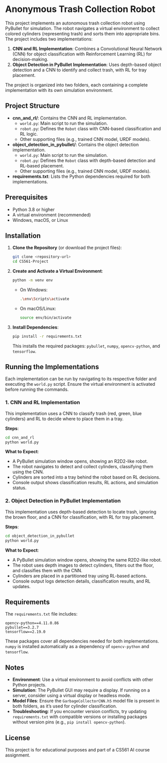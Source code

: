 # Anonymous Trash Collection Robot

This project implements an autonomous trash collection robot using PyBullet for simulation. The robot navigates a virtual environment to collect colored cylinders (representing trash) and sorts them into appropriate bins. The project includes two implementations:

1. **CNN and RL Implementation**: Combines a Convolutional Neural Network (CNN) for object classification with Reinforcement Learning (RL) for decision-making.
2. **Object Detection in PyBullet Implementation**: Uses depth-based object detection and a CNN to identify and collect trash, with RL for tray placement.

The project is organized into two folders, each containing a complete implementation with its own simulation environment.

## Project Structure

- **cnn_and_rl/**: Contains the CNN and RL implementation.
  - `world.py`: Main script to run the simulation.
  - `robot.py`: Defines the `Robot` class with CNN-based classification and RL logic.
  - Other supporting files (e.g., trained CNN model, URDF models).
- **object_detection_in_pybullet/**: Contains the object detection implementation.
  - `world.py`: Main script to run the simulation.
  - `robot.py`: Defines the `Robot` class with depth-based detection and RL-based placement.
  - Other supporting files (e.g., trained CNN model, URDF models).
- **requirements.txt**: Lists the Python dependencies required for both implementations.

## Prerequisites

- Python 3.8 or higher
- A virtual environment (recommended)
- Windows, macOS, or Linux

## Installation

1. **Clone the Repository** (or download the project files):
   ```bash
   git clone <repository-url>
   cd CS561-Project
   ```

2. **Create and Activate a Virtual Environment**:
   ```bash
   python -m venv env
   ```
   - On Windows:
     ```bash
     .\env\Scripts\activate
     ```
   - On macOS/Linux:
     ```bash
     source env/bin/activate
     ```

3. **Install Dependencies**:
   ```bash
   pip install -r requirements.txt
   ```
   This installs the required packages: `pybullet`, `numpy`, `opencv-python`, and `tensorflow`.

## Running the Implementations

Each implementation can be run by navigating to its respective folder and executing the `world.py` script. Ensure the virtual environment is activated before running the commands.

### 1. CNN and RL Implementation
This implementation uses a CNN to classify trash (red, green, blue cylinders) and RL to decide where to place them in a tray.

**Steps**:
```bash
cd cnn_and_rl
python world.py
```

**What to Expect**:
- A PyBullet simulation window opens, showing an R2D2-like robot.
- The robot navigates to detect and collect cylinders, classifying them using the CNN.
- Cylinders are sorted into a tray behind the robot based on RL decisions.
- Console output shows classification results, RL actions, and simulation status.

### 2. Object Detection in PyBullet Implementation
This implementation uses depth-based detection to locate trash, ignoring the brown floor, and a CNN for classification, with RL for tray placement.

**Steps**:
```bash
cd object_detection_in_pybullet
python world.py
```

**What to Expect**:
- A PyBullet simulation window opens, showing the same R2D2-like robot.
- The robot uses depth images to detect cylinders, filters out the floor, and classifies them with the CNN.
- Cylinders are placed in a partitioned tray using RL-based actions.
- Console output logs detection details, classification results, and RL updates.

## Requirements
The `requirements.txt` file includes:
```
opencv-python==4.11.0.86
pybullet==3.2.7
tensorflow==2.19.0
```
These packages cover all dependencies needed for both implementations. `numpy` is installed automatically as a dependency of `opencv-python` and `tensorflow`.

## Notes
- **Environment**: Use a virtual environment to avoid conflicts with other Python projects.
- **Simulation**: The PyBullet GUI may require a display. If running on a server, consider using a virtual display or headless mode.
- **Model Files**: Ensure the `GarbageCollectorCNN.h5` model file is present in both folders, as it’s used for cylinder classification.
- **Troubleshooting**: If you encounter version conflicts, try updating `requirements.txt` with compatible versions or installing packages without version pins (e.g., `pip install opencv-python`).

## License
This project is for educational purposes and part of a CS561 AI course assignment.